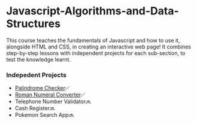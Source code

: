 # Javascript-Algorithms-and-Data-Structures

This course teaches the fundamentals of Javascript and how to use it, alongside HTML and CSS, in creating an interactive web page! It combines step-by-step lessons with independent projects for each sub-section, to test the knowledge learnt.

### Indepedent Projects
- [Palindrome Checker](./1.8_Palindrome-Checker/)✅
- [Roman Numeral Converter](./2.5_Roman-Numeral-Converter/)✅
- Telephone Number Validator🔜
- Cash Register🔜
- Pokemon Search App🔜